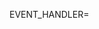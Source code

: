 EVENT_HANDLER=<script to handle events>
HANDLER_DIR=<folder to handle scripts>

docker service create --name nomad -e SERVICE=nomad -e CLUSTER=nomad --network serf --replicas 3 jmcarbo/docker-swarm-nomad:latest
docker service create --name nomadworker -e SERVER=nomad --mount "type=bind,source=/var/run/docker.sock,destination=/var/run/docker.sock" -e SERVICE=nomadworker -e CLUSTER=nomadworker --network serf -e WORKER=true --replicas 3 jmcarbo/docker-swarm-nomad:latest

